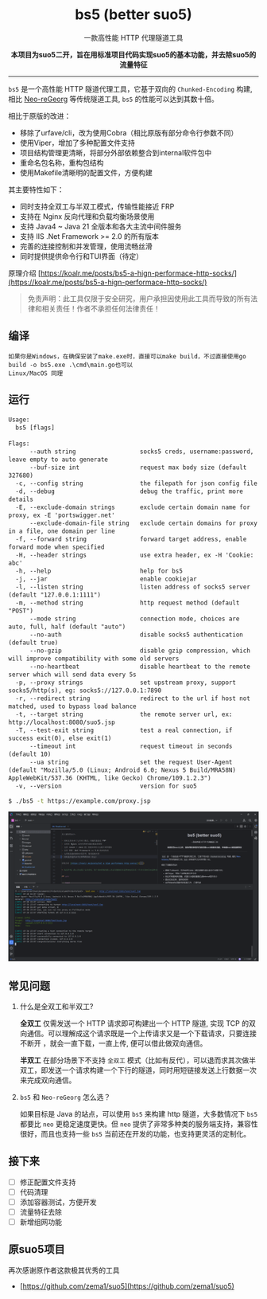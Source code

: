 <h1 align="center">bs5 (better suo5)</h1>

<p align="center">一款高性能 HTTP 代理隧道工具</p>

<div align="center">

<b>本项目为suo5二开，旨在用标准项目代码实现suo5的基本功能，并去除suo5的流量特征</b>

</div>

----

`bs5` 是一个高性能 HTTP 隧道代理工具，它基于双向的 `Chunked-Encoding`
构建, 相比 [Neo-reGeorg](https://github.com/L-codes/Neo-reGeorg) 等传统隧道工具, `bs5`
的性能可以达到其数十倍。

相比于原版的改进：
- 移除了urfave/cli，改为使用Cobra（相比原版有部分命令行参数不同）
- 使用Viper，增加了多种配置文件支持
- 项目结构管理更清晰，将部分外部依赖整合到internal软件包中
- 重命名包名称，重构包结构
- 使用Makefile清晰明的配置文件，方便构建

其主要特性如下：

- 同时支持全双工与半双工模式，传输性能接近 FRP
- 支持在 Nginx 反向代理和负载均衡场景使用
- 支持 Java4 ~ Java 21 全版本和各大主流中间件服务
- 支持 IIS .Net Framework >= 2.0 的所有版本
- 完善的连接控制和并发管理，使用流畅丝滑
- 同时提供提供命令行和TUI界面（待定）

原理介绍 [https://koalr.me/posts/bs5-a-hign-performace-http-socks/](https://koalr.me/posts/bs5-a-hign-performace-http-socks/)

> 免责声明：此工具仅限于安全研究，用户承担因使用此工具而导致的所有法律和相关责任！作者不承担任何法律责任！

## 编译

```text
如果你是Windows，在确保安装了make.exe时，直接可以make build，不过直接使用go build -o bs5.exe .\cmd\main.go也可以
Linux/MacOS 同理
```

## 运行

```text
Usage:
  bs5 [flags]

Flags:
      --auth string                  socks5 creds, username:password, leave empty to auto generate
      --buf-size int                 request max body size (default 327680)
  -c, --config string                the filepath for json config file
  -d, --debug                        debug the traffic, print more details
  -E, --exclude-domain strings       exclude certain domain name for proxy, ex -E 'portswigger.net'
      --exclude-domain-file string   exclude certain domains for proxy in a file, one domain per line
  -f, --forward string               forward target address, enable forward mode when specified
  -H, --header strings               use extra header, ex -H 'Cookie: abc'
  -h, --help                         help for bs5
  -j, --jar                          enable cookiejar
  -l, --listen string                listen address of socks5 server (default "127.0.0.1:1111")
  -m, --method string                http request method (default "POST")
      --mode string                  connection mode, choices are auto, full, half (default "auto")
      --no-auth                      disable socks5 authentication (default true)
      --no-gzip                      disable gzip compression, which will improve compatibility with some old servers
      --no-heartbeat                 disable heartbeat to the remote server which will send data every 5s
  -p, --proxy strings                set upstream proxy, support socks5/http(s), eg: socks5://127.0.0.1:7890
  -r, --redirect string              redirect to the url if host not matched, used to bypass load balance
  -t, --target string                the remote server url, ex: http://localhost:8080/suo5.jsp
  -T, --test-exit string             test a real connection, if success exit(0), else exit(1)
      --timeout int                  request timeout in seconds (default 10)
      --ua string                    set the request User-Agent (default "Mozilla/5.0 (Linux; Android 6.0; Nexus 5 Build/MRA58N) AppleWebKit/537.36 (KHTML, like Gecko) Chrome/109.1.2.3")
  -v, --version                      version for suo5
```

```bash
$ ./bs5 -t https://example.com/proxy.jsp
```

![截图1](images/1.png)

## 常见问题

1. 什么是全双工和半双工?

   **全双工** 仅需发送一个 HTTP 请求即可构建出一个 HTTP 隧道, 实现 TCP 的双向通信。可以理解成这个请求既是一个上传请求又是一个下载请求，只要连接不断开
   ，就会一直下载，一直上传, 便可以借此做双向通信。

   **半双工** 在部分场景下不支持 `全双工` 模式（比如有反代），可以退而求其次做半双工，即发送一个请求构建一个下行的隧道，同时用短链接发送上行数据一次来完成双向通信。

2. `bs5` 和 `Neo-reGeorg` 怎么选？

   如果目标是 Java 的站点，可以使用 `bs5` 来构建 http 隧道，大多数情况下 `bs5` 都要比 `neo` 更稳定速度更快。但 `neo`
   提供了非常多种类的服务端支持，兼容性很好，而且也支持一些 `bs5` 当前还在开发的功能，也支持更灵活的定制化。

## 接下来

- [ ] 修正配置文件支持
- [ ] 代码清理
- [ ] 添加容器测试，方便开发
- [ ] 流量特征去除
- [ ] 新增组网功能

## 原suo5项目
再次感谢原作者这款极其优秀的工具
- [https://github.com/zema1/suo5](https://github.com/zema1/suo5)